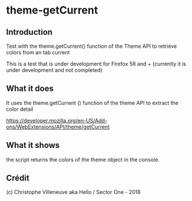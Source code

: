# theme-getCurrent
## Introduction
Test with the theme.getCurrent() function of the Theme API to retrieve colors from an tab current

This is a test that is under development for Firefox 58 and + (currently it is under development and not completed)

## What it does

It uses the theme.getCurrent () function of the theme API to extract the color detail

https://developer.mozilla.org/en-US/Add-ons/WebExtensions/API/theme/getCurrent


## What it shows

the script returns the colors of the theme object in the console.


## Crédit
(c) Christophe Villeneuve aka Hello / Sector One - 2018



